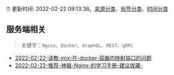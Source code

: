 :alarm_clock: 更新时间: 2022-02-22 09:13:38。[来源分类](../README.md)、[标签分类](../TAGS.md)、[时间分类](../TIMELINE.md)

## 服务端相关


> 关键字：`Nginx`、`Docker`、`GraphQL`、`REST`、`gRPC`



- [2022-02-22-请教-jmx-在-docker-容器内映射端口的问题](https://www.v2ex.com/t/835674) 
- [2022-02-22-推荐-神器-Nginx-的学习手册-建议收藏-](https://toutiao.io/k/6f1qaso) 